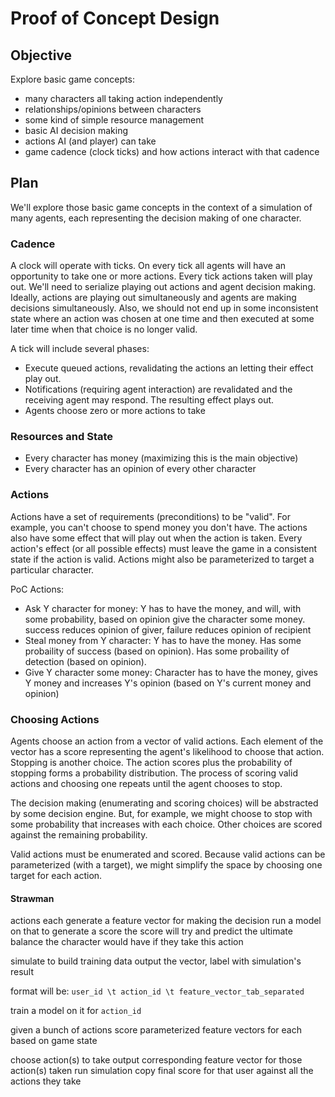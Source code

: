 # Proof of Concept Design

## Objective

Explore basic game concepts:
* many characters all taking action independently
* relationships/opinions between characters
* some kind of simple resource management
* basic AI decision making
* actions AI (and player) can take
* game cadence (clock ticks) and how actions interact with that cadence

## Plan

We'll explore those basic game concepts in the context of a simulation of many
agents, each representing the decision making of one character.

### Cadence

A clock will operate with ticks. On every tick all agents will have an
opportunity to take one or more actions. Every tick actions taken will play
out. We'll need to serialize playing out actions and agent decision making.
Ideally, actions are playing out simultaneously and agents are making decisions
simultaneously. Also, we should not end up in some inconsistent state where an
action was chosen at one time and then executed at some later time when that
choice is no longer valid.


A tick will include several phases:
* Execute queued actions, revalidating the actions an letting their effect play out.
* Notifications (requiring agent interaction) are revalidated and the receiving agent may respond. The resulting effect plays out.
* Agents choose zero or more actions to take

### Resources and State

* Every character has money (maximizing this is the main objective)
* Every character has an opinion of every other character

### Actions

Actions have a set of requirements (preconditions) to be "valid". For example,
you can't choose to spend money you don't have. The actions also have some
effect that will play out when the action is taken. Every action's effect (or
all possible effects) must leave the game in a consistent state if the action
is valid. Actions might also be parameterized to target a particular character.

PoC Actions:
* Ask Y character for money: Y has to have the money, and will, with some probability, based on opinion give the character some money. success reduces opinion of giver, failure reduces opinion of recipient
* Steal money from Y character: Y has to have the money. Has some probaility of success (based on opinion). Has some probaility of detection (based on opinion).
* Give Y character some money: Character has to have the money, gives Y money and increases Y's opinion (based on Y's current money and opinion)

### Choosing Actions

Agents choose an action from a vector of valid actions. Each element of the
vector has a score representing the agent's likelihood to choose that action.
Stopping is another choice. The action scores plus the probability of stopping
forms a probability distribution. The process of scoring valid actions and
choosing one repeats until the agent chooses to stop.

The decision making (enumerating and scoring choices) will be abstracted by
some decision engine. But, for example, we might choose to stop with some
probability that increases with each choice. Other choices are scored against
the remaining probability.

Valid actions must be enumerated and scored. Because valid actions can be
parameterized (with a target), we might simplify the space by choosing one
target for each action.

#### Strawman

actions each generate a feature vector for making the decision
run a model on that to generate a score
the score will try and predict the ultimate balance the character would have if
they take this action

simulate to build training data
output the vector, label with simulation's result

format will be:
`user_id \t action_id \t feature_vector_tab_separated`

train a model on it for `action_id`

given a bunch of actions
score parameterized feature vectors for each based on game state

choose action(s) to take
output corresponding feature vector for those action(s) taken
run simulation
copy final score for that user against all the actions they take



